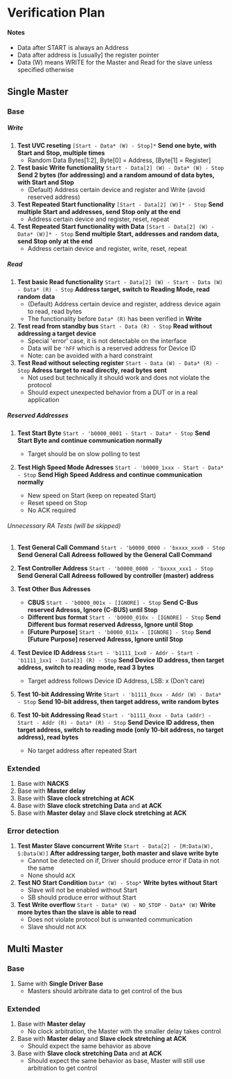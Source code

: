 # Verification Plan

#### Notes
- Data after START is always an Address
- Data after address is [usually] the register pointer
- Data (W) means WRITE for the Master and Read for the slave unless specified otherwise

## Single Master

### Base
##### Write
1. __Test UVC reseting__ `[Start - Data* (W) - Stop]*`
    __Send one byte, with Start and Stop, multiple times__
    - Random Data Bytes[1:2], Byte[0] = Address, [Byte[1] = Register]
1. __Test basic Write functionality__ `Start - Data[2] (W) - Data* (W) - Stop`
    __Send 2 bytes (for addressing) and a random amound of data bytes, with Start and Stop__
    - (Default) Address certain device and register and Write (avoid reserved address)
1. __Test Repeated Start functionality__ `[Start - Data[2] (W)]* - Stop`
    __Send multiple Start and addresses, send Stop only at the end__
    - Address certain device and register, reset, repeat
1. __Test Repeated Start functionality with Data__ `[Start - Data[2] (W) - Data* (W)]* - Stop`
    __Send multiple Start, addresses and random data, send Stop only at the end__
    - Address certain device and register, write, reset, repeat

##### Read
1. __Test basic Read functionality__ `Start - Data[2] (W) - Start - Data (W) - Data* (R) - Stop`
    __Address target, switch to Reading Mode, read random data__
    - (Default) Address certain device and register, address device again to read, read bytes
    - The functionality before `Data* (R)` has been verified in __Write__
1. __Test read from standby bus__ `Start - Data (R) - Stop`
    __Read without addressing a target device__
    - Special 'error' case, it is not detectable on the interface
    - Data will be `'hFF` which is a reserved address for Device ID
    - Note: can be avoided with a hard constraint
1. __Test Read without selecting register__ `Start - Data (W) - Data* (R) - Stop`
    __Adress target to read directly, read bytes sent__
    - Not used but technically it should work and does not violate the protocol
    - Should expect unexpected behavior from a DUT or in a real application

##### Reserved Addresses
1. __Test Start Byte__ `Start - 'b0000_0001 - Start - Data* - Stop`
  __Send Start Byte and continue communication normally__
    - Target should be on slow polling to test

1. __Test High Speed Mode Adresses__ `Start - 'b0000_1xxx - Start - Data* - Stop`
    __Send High Speed Address and continue communication normally__
    - New speed on Start (keep on repeated Start)
    - Reset speed on Stop
    - No ACK required

###### Unnecessary RA Tests (will be skipped)
1. __Test General Call Command__ `Start - 'b0000_0000 - 'bxxxx_xxx0 - Stop`
  __Send General Call Adreess followed by the General Call Command__

1. __Test Controller Address__ `Start - 'b0000_0000 - 'bxxxx_xxx1 - Stop`
  __Send General Call Adreess followed by controller (master) address__

1. __Test Other Bus Adresses__
    - __CBUS__ `Start - 'b0000_001x - [IGNORE] - Stop`
    __Send C-Bus reserved Adresss, Ignore (C-BUS) until Stop__
    - __Different bus format__ `Start - 'b0000_010x - [IGNORE] - Stop`
    __Send Different bus format reserved Adresss, Ignore until Stop__
    - __[Future Purpose]__ `Start - 'b0000_011x - [IGNORE] - Stop`
    __Send [Future Purpose] reserved Adresss, Ignore until Stop__

1. __Test Device ID Address__ `Start - 'b1111_1xx0 - Addr - Start - 'b1111_1xx1 - Data[3] (R) - Stop`
  __Send Device ID address, then target address, switch to reading mode, read 3 bytes__
    - Target address follows Device ID Address, LSB: x (Don't care)

1. __Test 10-bit Addressing Write__ `Start - 'b1111_0xxx - Addr (W) - Data* - Stop`
    __Send 10-bit address, then target address, write random bytes__

1. __Test 10-bit Addressing Read__ `Start - 'b1111_0xxx - Data (addr) -  Start - Addr (R) - Data* (R) - Stop`
    __Send Device ID address, then target address, switch to reading mode (only 10-bit address, no target address), read bytes__
    - No target address after repeated Start

### Extended
1. Base with __NACKS__
1. Base with __Master delay__
1. Base with __Slave clock stretching at ACK__
1. Base with __Slave clock stretching Data__ and __at ACK__
1. Base with __Master delay__ and __Slave clock stretching at ACK__

### Error detection

1. __Test Master Slave concurrent Write__ `Start - Data[2] - [M:Data(W), S:Data(W)]`
    __After addressing targer, both master and slave write byte__
    - Cannot be detected on if, Driver should produce error if Data in not the same
    - None should `ACK`
1. __Test NO Start Condition__ `Data* (W) - Stop*`
    __Write bytes without Start__
    - Slave will not be enabled without Start
    - SB should produce error without Start
1. __Test Write overflow__ `Start - Data* (W) - NO_STOP - Data* (W)`
    __Write more bytes than the slave is able to read__
    - Does not violate protocol but is unwanted communication
    - Slave should not `ACK`

## Multi Master

### Base

1. Same with __Single Driver Base__
    - Masters should arbitrate data to get control of the bus

### Extended

1. Base with __Master delay__
    - No clock arbitration, the Master with the smaller delay takes control
1. Base with __Master delay__ and __Slave clock stretching at ACK__
    - Should expect the same behavior as above
1. Base with __Slave clock stretching Data__ and __at ACK__
    - Should expect the same behavior as base, Master will still use arbitration to get control